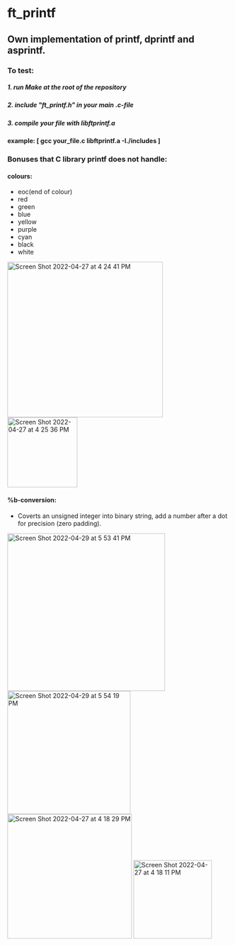 # ft_printf

## Own implementation of printf, dprintf and asprintf.

### To test:
##### 1. run Make at the root of the repository
##### 2. include "ft_printf.h" in your main .c-file
##### 3. compile your file with libftprintf.a
#### example: [ gcc your_file.c libftprintf.a -I./includes ]

### Bonuses that C library printf does not handle:


#### colours:
- eoc(end of colour)
- red
- green
- blue
- yellow
- purple
- cyan
- black
- white
<img width="351" alt="Screen Shot 2022-04-27 at 4 24 41 PM" src="https://user-images.githubusercontent.com/88145164/165528227-042b1abb-b05a-4206-ad75-068ea14fd073.png">
<img width="158" alt="Screen Shot 2022-04-27 at 4 25 36 PM" src="https://user-images.githubusercontent.com/88145164/165528345-f60e587d-a8fc-41bc-b00e-46ac79bb0a39.png">


#### %b-conversion:
- Coverts an unsigned integer into binary string, add a number after a dot for precision (zero padding).
<img width="356" alt="Screen Shot 2022-04-29 at 5 53 41 PM" src="https://user-images.githubusercontent.com/88145164/165969915-96296305-7f8d-4433-b58b-4cc5d1ffa5dd.png">
<img width="278" alt="Screen Shot 2022-04-29 at 5 54 19 PM" src="https://user-images.githubusercontent.com/88145164/165969925-747fa62d-a701-4c5b-a11c-4a5b2b6abdf7.png">



<img width="281" alt="Screen Shot 2022-04-27 at 4 18 29 PM" src="https://user-images.githubusercontent.com/88145164/165527008-421e79d1-559b-4e20-9fbd-a67008536f03.png">
<img width="177" alt="Screen Shot 2022-04-27 at 4 18 11 PM" src="https://user-images.githubusercontent.com/88145164/165527020-4f1c0d26-078e-4f8c-b70c-56a14d9838df.png">

